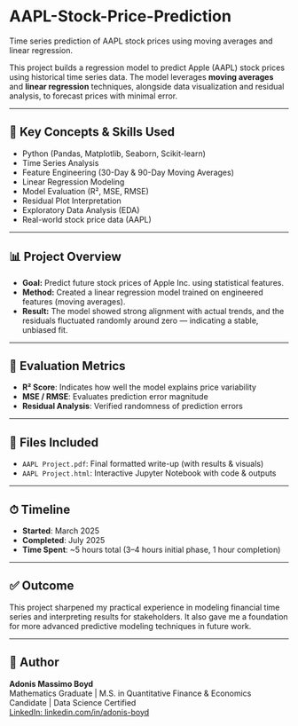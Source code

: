 # AAPL-Stock-Price-Prediction
Time series prediction of AAPL stock prices using moving averages and linear regression.


This project builds a regression model to predict Apple (AAPL) stock prices using historical time series data. The model leverages **moving averages** and **linear regression** techniques, alongside data visualization and residual analysis, to forecast prices with minimal error.

---

## 🧠 Key Concepts & Skills Used
- Python (Pandas, Matplotlib, Seaborn, Scikit-learn)
- Time Series Analysis
- Feature Engineering (30-Day & 90-Day Moving Averages)
- Linear Regression Modeling
- Model Evaluation (R², MSE, RMSE)
- Residual Plot Interpretation
- Exploratory Data Analysis (EDA)
- Real-world stock price data (AAPL)

---

## 📊 Project Overview

- **Goal:** Predict future stock prices of Apple Inc. using statistical features.
- **Method:** Created a linear regression model trained on engineered features (moving averages).
- **Result:** The model showed strong alignment with actual trends, and the residuals fluctuated randomly around zero — indicating a stable, unbiased fit.

---

## 🧪 Evaluation Metrics
- **R² Score**: Indicates how well the model explains price variability
- **MSE / RMSE**: Evaluates prediction error magnitude
- **Residual Analysis**: Verified randomness of prediction errors

---

## 📁 Files Included
- `AAPL Project.pdf`: Final formatted write-up (with results & visuals)
- `AAPL Project.html`: Interactive Jupyter Notebook with code & outputs

---

## ⏱ Timeline
- **Started**: March 2025  
- **Completed**: July 2025  
- **Time Spent**: ~5 hours total (3–4 hours initial phase, 1 hour completion)

---

## ✅ Outcome
This project sharpened my practical experience in modeling financial time series and interpreting results for stakeholders. It also gave me a foundation for more advanced predictive modeling techniques in future work.

---

## 🔗 Author
**Adonis Massimo Boyd**  
Mathematics Graduate | M.S. in Quantitative Finance & Economics Candidate | Data Science Certified   
[LinkedIn: linkedin.com/in/adonis-boyd](https://www.linkedin.com/in/adonis-boyd)
